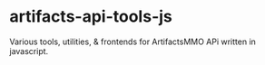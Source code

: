 # artifacts-api-tools-js
Various tools, utilities, &amp; frontends for ArtifactsMMO APi written in javascript.
